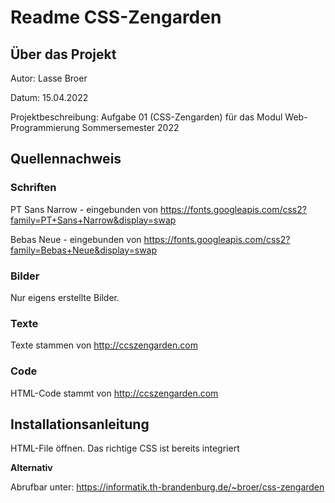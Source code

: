 # Readme CSS-Zengarden

## Über das Projekt

Autor: Lasse Broer

Datum: 15.04.2022

Projektbeschreibung: Aufgabe 01 (CSS-Zengarden) für das Modul Web-Programmierung Sommersemester 2022



## Quellennachweis

### Schriften

PT Sans Narrow - eingebunden von https://fonts.googleapis.com/css2?family=PT+Sans+Narrow&display=swap

Bebas Neue - eingebunden von https://fonts.googleapis.com/css2?family=Bebas+Neue&display=swap


### Bilder

Nur eigens erstellte Bilder.

### Texte

Texte stammen von http://ccszengarden.com

### Code

HTML-Code stammt von http://ccszengarden.com

## Installationsanleitung

HTML-File öffnen. Das richtige CSS ist bereits integriert

**Alternativ**

Abrufbar unter: https://informatik.th-brandenburg.de/~broer/css-zengarden